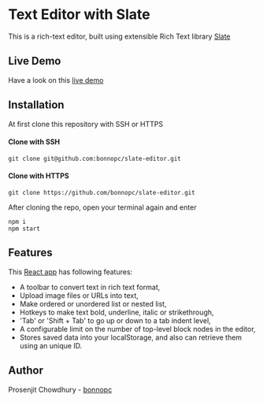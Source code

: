 # Text Editor with Slate

This is a rich-text editor, built using extensible Rich Text library [Slate](https://github.com/ianstormtaylor/slate)

## Live Demo
Have a look on this [live demo](https://morning-peak-61145.herokuapp.com/) 

## Installation
At first clone this repository with SSH or HTTPS
#### Clone with SSH
`
git clone git@github.com:bonnopc/slate-editor.git
`
#### Clone with HTTPS
`
git clone https://github.com/bonnopc/slate-editor.git
`

After cloning the repo, open your terminal again and enter
```
npm i
npm start
```

## Features
This [React app](https://github.com/facebook/create-react-app) has following features:
* A toolbar to convert text in rich text format,
* Upload image files or URLs into text,
* Make ordered or unordered list or nested list,
* Hotkeys to make text bold, underline, italic or strikethrough,
* 'Tab' or 'Shift + Tab' to go up or down to a tab indent level,
* A configurable limit on the number of top-level block nodes in the editor,
* Stores saved data into your localStorage, and also can retrieve them using an unique ID.

## Author
Prosenjit Chowdhury - [bonnopc](https://github.com/bonnopc)
